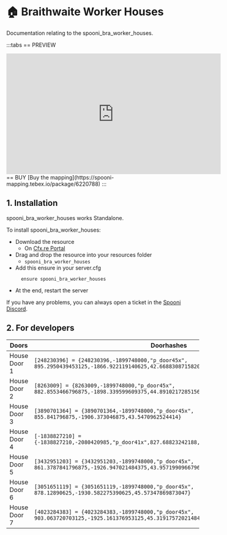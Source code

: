 # 🏠 Braithwaite Worker Houses
Documentation relating to the spooni_bra_worker_houses.

:::tabs
== PREVIEW
<iframe width="560" height="315" src="https://www.youtube.com/embed/crGDF0divu4?si=6rOKllGPii7IgDuR" frameborder="0" allow="accelerometer; autoplay; clipboard-write; encrypted-media; gyroscope; picture-in-picture; web-share" referrerpolicy="strict-origin-when-cross-origin" allowfullscreen></iframe>
== BUY
[Buy the mapping](https://spooni-mapping.tebex.io/package/6220788)
:::

## 1. Installation
spooni_bra_worker_houses works Standalone.  

To install spooni_bra_worker_houses:
- Download the resource
  - On [Cfx.re Portal](https://portal.cfx.re/)
- Drag and drop the resource into your resources folder
  - `spooni_bra_worker_houses`
- Add this ensure in your server.cfg
  ```
    ensure spooni_bra_worker_houses
  ```
- At the end, restart the server

If you have any problems, you can always open a ticket in the [Spooni Discord](https://discord.gg/spooni).

## 2. For developers
| Doors                     | Doorhashes
|---------------------------|----------------------------------------------------------------------------------|
| House Door 1              | `[248230396] = {248230396,-1899748000,"p_door45x", 895.2950439453125,-1866.922119140625,42.66883087158203}`
| House Door 2              | `[8263009] = {8263009,-1899748000,"p_door45x", 882.8553466796875,-1898.339599609375,44.89102172851562}`
| House Door 3              | `[3890701364] = {3890701364,-1899748000,"p_door45x", 855.841796875,-1906.373046875,43.5470962524414}`
| House Door 4              | `[-1838827210] = {-1838827210,-2080420985,"p_door41x",827.68823242188,-1910.8227539062,41.596488952637}`
| House Door 5              | `[3432951203] = {3432951203,-1899748000,"p_door45x", 861.3787841796875,-1926.947021484375,43.95719909667969}`
| House Door 6              | `[3051651119] = {3051651119,-1899748000,"p_door45x", 878.12890625,-1930.582275390625,45.57347869873047}`
| House Door 7              | `[4023284383] = {4023284383,-1899748000,"p_door45x", 903.063720703125,-1925.161376953125,45.31917572021484}`